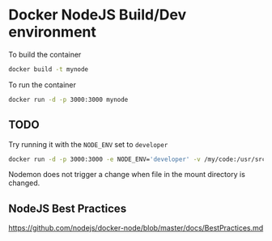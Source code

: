 # Docker NodeJS Build/Dev environment

To build the container

```bash
docker build -t mynode
```

To run the container

```bash
docker run -d -p 3000:3000 mynode
```

## TODO

Try running it with the `NODE_ENV` set to `developer`

```bash
docker run -d -p 3000:3000 -e NODE_ENV='developer' -v /my/code:/usr/src/app mynode
```

Nodemon does not trigger a change when file in the mount directory is changed.


## NodeJS Best Practices

https://github.com/nodejs/docker-node/blob/master/docs/BestPractices.md
